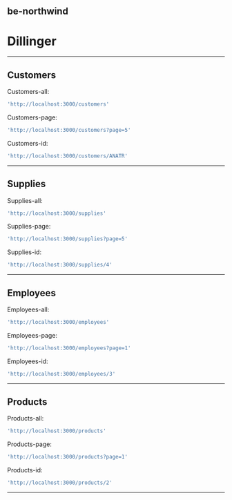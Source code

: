 ## be-northwind
# Dillinger
---
## Customers
Customers-all: 
```sh
'http://localhost:3000/customers'
```

Customers-page: 
```sh
'http://localhost:3000/customers?page=5'
```
Customers-id: 
```sh
'http://localhost:3000/customers/ANATR'
```
---
## Supplies
Supplies-all: 
```sh
'http://localhost:3000/supplies'
```

Supplies-page: 
```sh
'http://localhost:3000/supplies?page=5'
```
Supplies-id: 
```sh
'http://localhost:3000/supplies/4'
```
---
## Employees
Employees-all: 
```sh
'http://localhost:3000/employees'
```

Employees-page: 
```sh
'http://localhost:3000/employees?page=1'
```
Employees-id: 
```sh
'http://localhost:3000/employees/3'
```
---

## Products
Products-all: 
```sh
'http://localhost:3000/products'
```

Products-page: 
```sh
'http://localhost:3000/products?page=1'
```
Products-id: 
```sh
'http://localhost:3000/products/2'
```
---
